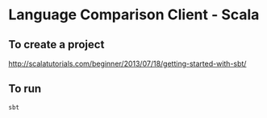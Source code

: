 # Language Comparison Client - Scala

## To create a project

http://scalatutorials.com/beginner/2013/07/18/getting-started-with-sbt/

## To run

    sbt
